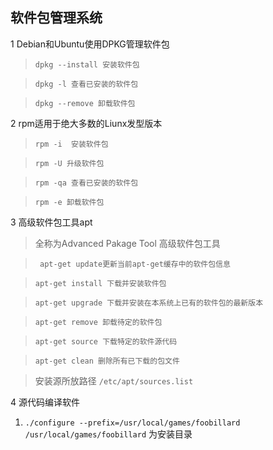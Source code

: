 ## 软件包管理系统
1 Debian和Ubuntu使用DPKG管理软件包
> ```dpkg --install 安装软件包```

> ```dpkg -l 查看已安装的软件包```

> ```dpkg --remove 卸载软件包```

2 rpm适用于绝大多数的Liunx发型版本
> ```rpm -i  安装软件包```
  
> ```rpm -U 升级软件包```

> ```rpm -qa 查看已安装的软件包```

> ```rpm -e 卸载软件包 ```

3 高级软件包工具apt
> 全称为Advanced Pakage Tool 高级软件包工具 

> ``` apt-get update更新当前apt-get缓存中的软件包信息```

> ```apt-get install 下载并安装软件包```

> ```apt-get upgrade 下载并安装在本系统上已有的软件包的最新版本```

> ```apt-get remove 卸载待定的软件包```

> ```apt-get source 下载特定的软件源代码```

> ```apt-get clean 删除所有已下载的包文件 ```

> 安装源所放路径 ```/etc/apt/sources.list```

4 源代码编译软件
1. ```./configure --prefix=/usr/local/games/foobillard ``` ```/usr/local/games/foobillard``` 为安装目录